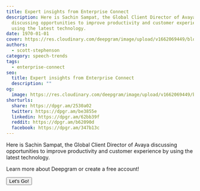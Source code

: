 ```yaml
---
title: Expert insights from Enterprise Connect
description: Here is Sachin Sampat, the Global Client Director of Avaya
  discussing opportunities to improve productivity and customer experience by
  using the latest technology.
date: 1970-01-01
cover: https://res.cloudinary.com/deepgram/image/upload/v1662069449/blog/untitled-3/placeholder-post-image%402x.jpg
authors:
  - scott-stephenson
category: speech-trends
tags:
  - enterprise-connect
seo:
  title: Expert insights from Enterprise Connect
  description: ""
og:
  image: https://res.cloudinary.com/deepgram/image/upload/v1662069449/blog/untitled-3/placeholder-post-image%402x.jpg
shorturls:
  share: https://dpgr.am/2530a02
  twitter: https://dpgr.am/be3855e
  linkedin: https://dpgr.am/62bb39f
  reddit: https://dpgr.am/b62090d
  facebook: https://dpgr.am/347b13c
---
```


Here is Sachin Sampat, the Global Client Director of Avaya discussing opportunities to improve productivity and customer experience by using the latest technology.

Learn more about Deepgram or create a free account!

[<button>Let's Go!</button>](https://www.deepgram.com/)
